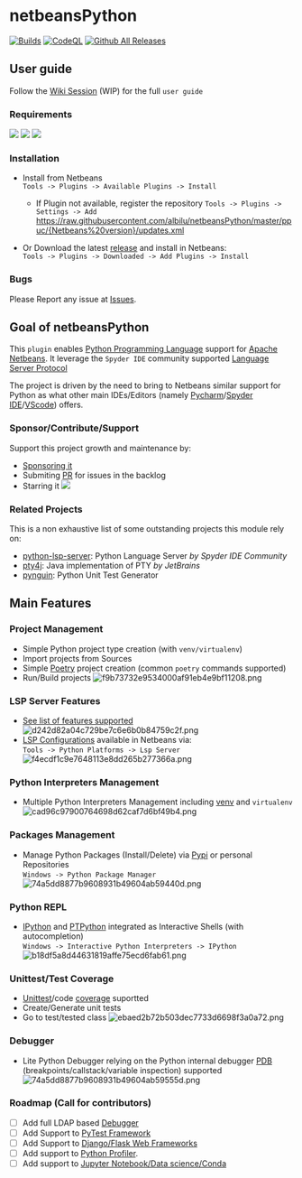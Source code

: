 # netbeansPython

[![Builds](https://github.com/albilu/netbeansPython/actions/workflows/builds.yml/badge.svg?branch=master)](https://github.com/albilu/netbeansPython/actions/workflows/builds.yml) [![CodeQL](https://github.com/albilu/netbeansPython/actions/workflows/codeql.yml/badge.svg?branch=master)](https://github.com/albilu/netbeansPython/actions/workflows/codeql.yml) [![Github All Releases](https://img.shields.io/github/downloads/albilu/netbeansPython/total.svg)]()

## User guide

Follow the [Wiki Session](https://github.com/albilu/netbeansPython/wiki) (WIP) for the full `user guide`

### Requirements

[![](https://img.shields.io/badge/Python-3.8+-green)]() [![](https://img.shields.io/badge/JDK-11+-green)]() [![](https://img.shields.io/badge/Netbeans-13+-green)]()

### Installation

-   Install from Netbeans \
     `Tools -> Plugins -> Available Plugins -> Install`

    -   If Plugin not available, register the repository
        `Tools -> Plugins -> Settings -> Add`
        https://raw.githubusercontent.com/albilu/netbeansPython/master/ppuc/{Netbeans%20version}/updates.xml

-   Or Download the latest [release](https://github.com/albilu/netbeansPython/releases) and install in Netbeans: \
     `Tools -> Plugins -> Downloaded -> Add Plugins -> Install`

### Bugs

Please Report any issue at [Issues](https://github.com/albilu/netbeansPython/issues).

## Goal of netbeansPython

This `plugin` enables [Python Programming Language](https://www.python.org/about/) support for [Apache Netbeans](https://netbeans.apache.org/).
It leverage the `Spyder IDE` community supported [Language Server Protocol](https://github.com/python-lsp/python-lsp-server)

The project is driven by the need to bring to Netbeans similar support for Python as what other main IDEs/Editors (namely [Pycharm](https://www.jetbrains.com/fr-fr/pycharm/)/[Spyder IDE](https://www.spyder-ide.org/)/[VScode](https://code.visualstudio.com/docs/languages/python)) offers.

### Sponsor/Contribute/Support

Support this project growth and maintenance by:

-   [Sponsoring it](https://github.com/sponsors/albilu)
-   Submiting [PR](https://github.com/albilu/netbeansPython/pulls) for issues in the backlog
-   Starring it [![](https://img.shields.io/github/stars/albilu/netbeansPython)]()

### Related Projects

This is a non exhaustive list of some outstanding projects this module rely on:

-   [python-lsp-server](https://github.com/python-lsp/python-lsp-server): Python Language Server _by Spyder IDE Community_
-   [pty4j](https://github.com/JetBrains/pty4j): Java implementation of PTY _by JetBrains_
-   [pynguin](https://github.com/se2p/pynguin): Python Unit Test Generator

## Main Features

### Project Management

-   Simple Python project type creation (with `venv/virtualenv`)
-   Import projects from Sources
-   Simple [Poetry](https://python-poetry.org/) project creation (common `poetry` commands supported)
-   Run/Build projects
    ![f9b73732e9534000af91eb4e9bf11208.png](_resources/f9b73732e9534000af91eb4e9bf11208.png)

### LSP Server Features

-   [See list of features supported](https://github.com/python-lsp/python-lsp-server#lsp-server-features)
    ![d242d82a04c729be7c6e6b0b84759c2f.png](_resources/d242d82a04c729be7c6e6b0b84759c2f.png)
-   [LSP Configurations](https://github.com/python-lsp/python-lsp-server#configuration) available in Netbeans via: \
     `Tools -> Python Platforms -> Lsp Server`
    ![f4ecdf1c9e7648113e8dd265b277366a.png](_resources/f4ecdf1c9e7648113e8dd265b277366a.png)

### Python Interpreters Management

-   Multiple Python Interpreters Management including [venv](https://docs.python.org/3/library/venv.html#venv-def) and `virtualenv`
    ![cad96c97900764698d62caf7d6bf49b4.png](_resources/cad96c97900764698d62caf7d6bf49b4.png)

### Packages Management

-   Manage Python Packages (Install/Delete) via [Pypi](https://pypi.org/) or personal Repositories \
     `Windows -> Python Package Manager`
    ![74a5dd8877b9608931b49604ab59440d.png](_resources/74a5dd8877b9608931b49604ab59440d.png)

### Python REPL

-   [IPython](https://github.com/ipython/ipython) and [PTPython](https://github.com/prompt-toolkit/ptpython) integrated as Interactive Shells (with autocompletion) \
     `Windows -> Interactive Python Interpreters -> IPython`
    ![b18df5a8d44631819affe75ecd6fab61.png](_resources/b18df5a8d44631819affe75ecd6fab61.png)

### Unittest/Test Coverage

-   [Unittest](https://docs.python.org/3/library/unittest.html)/code [coverage](https://coverage.readthedocs.io/en/7.2.2/#) suportted
-   Create/Generate unit tests
-   Go to test/tested class
    ![ebaed2b72b503dec7733d6698f3a0a72.png](_resources/ebaed2b72b503dec7733d6698f3a0a72.png)

### Debugger

-   Lite Python Debugger relying on the Python internal debugger [PDB](https://docs.python.org/3/library/pdb.html) (breakpoints/callstack/variable inspection) supported
    ![74a5dd8877b9608931b49604ab59555d.png](_resources/74a5dd8877b9608931b49604ab59555d.png)

### Roadmap (Call for contributors)

-   [ ] Add full LDAP based [Debugger](https://github.com/users/albilu/projects/3?pane=issue&itemId=26372748)
-   [ ] Add Support to [PyTest Framework](https://github.com/users/albilu/projects/3?pane=issue&itemId=26372837)
-   [ ] Add Support to [Django/Flask Web Frameworks](https://github.com/users/albilu/projects/3?pane=issue&itemId=26372901)
-   [ ] Add support to [Python Profiler](https://github.com/users/albilu/projects/3?pane=issue&itemId=26372872).
-   [ ] Add support to [Jupyter Notebook/Data science/Conda](https://github.com/users/albilu/projects/3?pane=issue&itemId=26372936)
